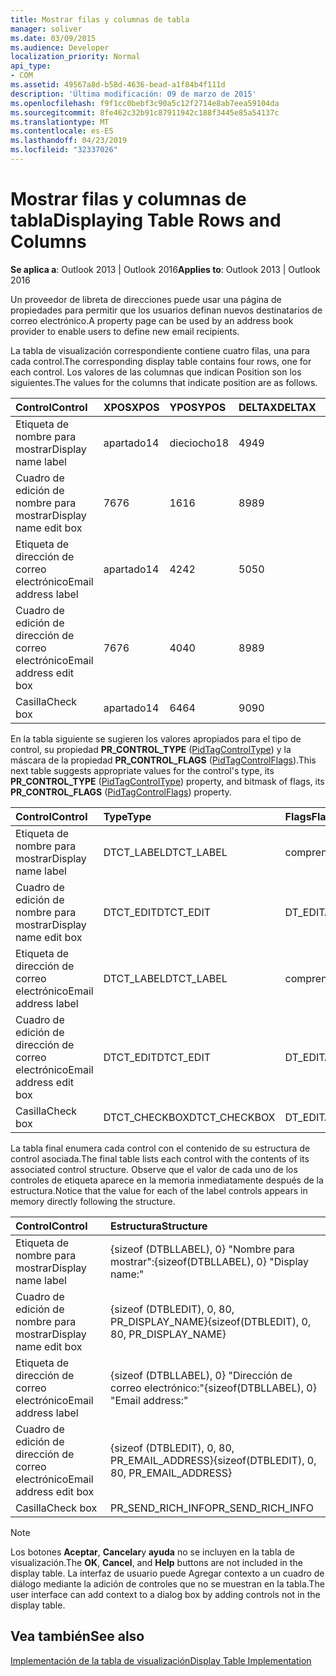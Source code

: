 ```yaml
---
title: Mostrar filas y columnas de tabla
manager: soliver
ms.date: 03/09/2015
ms.audience: Developer
localization_priority: Normal
api_type:
- COM
ms.assetid: 49567a8d-b58d-4636-bead-a1f84b4f111d
description: 'Última modificación: 09 de marzo de 2015'
ms.openlocfilehash: f9f1cc0bebf3c90a5c12f2714e8ab7eea59104da
ms.sourcegitcommit: 8fe462c32b91c87911942c188f3445e85a54137c
ms.translationtype: MT
ms.contentlocale: es-ES
ms.lasthandoff: 04/23/2019
ms.locfileid: "32337026"
---
```

# <a name="displaying-table-rows-and-columns"></a><span data-ttu-id="cd851-103">Mostrar filas y columnas de tabla</span><span class="sxs-lookup"><span data-stu-id="cd851-103">Displaying Table Rows and Columns</span></span>

  
  
<span data-ttu-id="cd851-104">**Se aplica a**: Outlook 2013 | Outlook 2016</span><span class="sxs-lookup"><span data-stu-id="cd851-104">**Applies to**: Outlook 2013 | Outlook 2016</span></span> 
  
 <span data-ttu-id="cd851-105">Un proveedor de libreta de direcciones puede usar una página de propiedades para permitir que los usuarios definan nuevos destinatarios de correo electrónico.</span><span class="sxs-lookup"><span data-stu-id="cd851-105">A property page can be used by an address book provider to enable users to define new email recipients.</span></span> 
  
<span data-ttu-id="cd851-106">La tabla de visualización correspondiente contiene cuatro filas, una para cada control.</span><span class="sxs-lookup"><span data-stu-id="cd851-106">The corresponding display table contains four rows, one for each control.</span></span> <span data-ttu-id="cd851-107">Los valores de las columnas que indican Position son los siguientes.</span><span class="sxs-lookup"><span data-stu-id="cd851-107">The values for the columns that indicate position are as follows.</span></span>
  
|<span data-ttu-id="cd851-108">**Control**</span><span class="sxs-lookup"><span data-stu-id="cd851-108">**Control**</span></span>|<span data-ttu-id="cd851-109">**XPOS**</span><span class="sxs-lookup"><span data-stu-id="cd851-109">**XPOS**</span></span>|<span data-ttu-id="cd851-110">**YPOS**</span><span class="sxs-lookup"><span data-stu-id="cd851-110">**YPOS**</span></span>|<span data-ttu-id="cd851-111">**DELTAX**</span><span class="sxs-lookup"><span data-stu-id="cd851-111">**DELTAX**</span></span>|<span data-ttu-id="cd851-112">**DELTAy**</span><span class="sxs-lookup"><span data-stu-id="cd851-112">**DELTAY**</span></span>|
|:-----|:-----|:-----|:-----|:-----|
|<span data-ttu-id="cd851-113">Etiqueta de nombre para mostrar</span><span class="sxs-lookup"><span data-stu-id="cd851-113">Display name label</span></span>  <br/> |<span data-ttu-id="cd851-114">apartado</span><span class="sxs-lookup"><span data-stu-id="cd851-114">14</span></span>  <br/> |<span data-ttu-id="cd851-115">dieciocho</span><span class="sxs-lookup"><span data-stu-id="cd851-115">18</span></span>  <br/> |<span data-ttu-id="cd851-116">49</span><span class="sxs-lookup"><span data-stu-id="cd851-116">49</span></span>  <br/> |<span data-ttu-id="cd851-117">8,5</span><span class="sxs-lookup"><span data-stu-id="cd851-117">8</span></span>  <br/> |
|<span data-ttu-id="cd851-118">Cuadro de edición de nombre para mostrar</span><span class="sxs-lookup"><span data-stu-id="cd851-118">Display name edit box</span></span>  <br/> |<span data-ttu-id="cd851-119">76</span><span class="sxs-lookup"><span data-stu-id="cd851-119">76</span></span>  <br/> |<span data-ttu-id="cd851-120">16</span><span class="sxs-lookup"><span data-stu-id="cd851-120">16</span></span>  <br/> |<span data-ttu-id="cd851-121">89</span><span class="sxs-lookup"><span data-stu-id="cd851-121">89</span></span>  <br/> |<span data-ttu-id="cd851-122">12</span><span class="sxs-lookup"><span data-stu-id="cd851-122">12</span></span>  <br/> |
|<span data-ttu-id="cd851-123">Etiqueta de dirección de correo electrónico</span><span class="sxs-lookup"><span data-stu-id="cd851-123">Email address label</span></span>  <br/> |<span data-ttu-id="cd851-124">apartado</span><span class="sxs-lookup"><span data-stu-id="cd851-124">14</span></span>  <br/> |<span data-ttu-id="cd851-125">42</span><span class="sxs-lookup"><span data-stu-id="cd851-125">42</span></span>  <br/> |<span data-ttu-id="cd851-126">50</span><span class="sxs-lookup"><span data-stu-id="cd851-126">50</span></span>  <br/> |<span data-ttu-id="cd851-127">8,5</span><span class="sxs-lookup"><span data-stu-id="cd851-127">8</span></span>  <br/> |
|<span data-ttu-id="cd851-128">Cuadro de edición de dirección de correo electrónico</span><span class="sxs-lookup"><span data-stu-id="cd851-128">Email address edit box</span></span>  <br/> |<span data-ttu-id="cd851-129">76</span><span class="sxs-lookup"><span data-stu-id="cd851-129">76</span></span>  <br/> |<span data-ttu-id="cd851-130">40</span><span class="sxs-lookup"><span data-stu-id="cd851-130">40</span></span>  <br/> |<span data-ttu-id="cd851-131">89</span><span class="sxs-lookup"><span data-stu-id="cd851-131">89</span></span>  <br/> |<span data-ttu-id="cd851-132">12</span><span class="sxs-lookup"><span data-stu-id="cd851-132">12</span></span>  <br/> |
|<span data-ttu-id="cd851-133">Casilla</span><span class="sxs-lookup"><span data-stu-id="cd851-133">Check box</span></span>  <br/> |<span data-ttu-id="cd851-134">apartado</span><span class="sxs-lookup"><span data-stu-id="cd851-134">14</span></span>  <br/> |<span data-ttu-id="cd851-135">64</span><span class="sxs-lookup"><span data-stu-id="cd851-135">64</span></span>  <br/> |<span data-ttu-id="cd851-136">90</span><span class="sxs-lookup"><span data-stu-id="cd851-136">90</span></span>  <br/> |<span data-ttu-id="cd851-137">12</span><span class="sxs-lookup"><span data-stu-id="cd851-137">12</span></span>  <br/> |
   
<span data-ttu-id="cd851-138">En la tabla siguiente se sugieren los valores apropiados para el tipo de control, su propiedad **PR_CONTROL_TYPE** ([PidTagControlType](pidtagcontroltype-canonical-property.md)) y la máscara de la propiedad **PR_CONTROL_FLAGS** ([PidTagControlFlags](pidtagcontrolflags-canonical-property.md)).</span><span class="sxs-lookup"><span data-stu-id="cd851-138">This next table suggests appropriate values for the control's type, its **PR_CONTROL_TYPE** ([PidTagControlType](pidtagcontroltype-canonical-property.md)) property, and bitmask of flags, its **PR_CONTROL_FLAGS** ([PidTagControlFlags](pidtagcontrolflags-canonical-property.md)) property.</span></span>
  
|<span data-ttu-id="cd851-139">**Control**</span><span class="sxs-lookup"><span data-stu-id="cd851-139">**Control**</span></span>|<span data-ttu-id="cd851-140">**Type**</span><span class="sxs-lookup"><span data-stu-id="cd851-140">**Type**</span></span>|<span data-ttu-id="cd851-141">**Flags**</span><span class="sxs-lookup"><span data-stu-id="cd851-141">**Flags**</span></span>|
|:-----|:-----|:-----|
|<span data-ttu-id="cd851-142">Etiqueta de nombre para mostrar</span><span class="sxs-lookup"><span data-stu-id="cd851-142">Display name label</span></span>  <br/> |<span data-ttu-id="cd851-143">DTCT_LABEL</span><span class="sxs-lookup"><span data-stu-id="cd851-143">DTCT_LABEL</span></span>  <br/> |<span data-ttu-id="cd851-144">comprendi</span><span class="sxs-lookup"><span data-stu-id="cd851-144">0</span></span>  <br/> |
|<span data-ttu-id="cd851-145">Cuadro de edición de nombre para mostrar</span><span class="sxs-lookup"><span data-stu-id="cd851-145">Display name edit box</span></span>  <br/> |<span data-ttu-id="cd851-146">DTCT_EDIT</span><span class="sxs-lookup"><span data-stu-id="cd851-146">DTCT_EDIT</span></span>  <br/> |<span data-ttu-id="cd851-147">DT_EDITABLE</span><span class="sxs-lookup"><span data-stu-id="cd851-147">DT_EDITABLE</span></span> | <span data-ttu-id="cd851-148">DT_REQUIRED</span><span class="sxs-lookup"><span data-stu-id="cd851-148">DT_REQUIRED</span></span>  <br/> |
|<span data-ttu-id="cd851-149">Etiqueta de dirección de correo electrónico</span><span class="sxs-lookup"><span data-stu-id="cd851-149">Email address label</span></span>  <br/> |<span data-ttu-id="cd851-150">DTCT_LABEL</span><span class="sxs-lookup"><span data-stu-id="cd851-150">DTCT_LABEL</span></span>  <br/> |<span data-ttu-id="cd851-151">comprendi</span><span class="sxs-lookup"><span data-stu-id="cd851-151">0</span></span>  <br/> |
|<span data-ttu-id="cd851-152">Cuadro de edición de dirección de correo electrónico</span><span class="sxs-lookup"><span data-stu-id="cd851-152">Email address edit box</span></span>  <br/> |<span data-ttu-id="cd851-153">DTCT_EDIT</span><span class="sxs-lookup"><span data-stu-id="cd851-153">DTCT_EDIT</span></span>  <br/> |<span data-ttu-id="cd851-154">DT_EDITABLE</span><span class="sxs-lookup"><span data-stu-id="cd851-154">DT_EDITABLE</span></span> | <span data-ttu-id="cd851-155">DT_REQUIRED</span><span class="sxs-lookup"><span data-stu-id="cd851-155">DT_REQUIRED</span></span>  <br/> |
|<span data-ttu-id="cd851-156">Casilla</span><span class="sxs-lookup"><span data-stu-id="cd851-156">Check box</span></span>  <br/> |<span data-ttu-id="cd851-157">DTCT_CHECKBOX</span><span class="sxs-lookup"><span data-stu-id="cd851-157">DTCT_CHECKBOX</span></span>  <br/> |<span data-ttu-id="cd851-158">DT_EDITABLE</span><span class="sxs-lookup"><span data-stu-id="cd851-158">DT_EDITABLE</span></span>  <br/> |
   
<span data-ttu-id="cd851-159">La tabla final enumera cada control con el contenido de su estructura de control asociada.</span><span class="sxs-lookup"><span data-stu-id="cd851-159">The final table lists each control with the contents of its associated control structure.</span></span> <span data-ttu-id="cd851-160">Observe que el valor de cada uno de los controles de etiqueta aparece en la memoria inmediatamente después de la estructura.</span><span class="sxs-lookup"><span data-stu-id="cd851-160">Notice that the value for each of the label controls appears in memory directly following the structure.</span></span>
  
|<span data-ttu-id="cd851-161">**Control**</span><span class="sxs-lookup"><span data-stu-id="cd851-161">**Control**</span></span>|<span data-ttu-id="cd851-162">**Estructura**</span><span class="sxs-lookup"><span data-stu-id="cd851-162">**Structure**</span></span>|
|:-----|:-----|
|<span data-ttu-id="cd851-163">Etiqueta de nombre para mostrar</span><span class="sxs-lookup"><span data-stu-id="cd851-163">Display name label</span></span>  <br/> |<span data-ttu-id="cd851-164">{sizeof (DTBLLABEL), 0} "Nombre para mostrar":</span><span class="sxs-lookup"><span data-stu-id="cd851-164">{sizeof(DTBLLABEL), 0} "Display name:"</span></span>  <br/> |
|<span data-ttu-id="cd851-165">Cuadro de edición de nombre para mostrar</span><span class="sxs-lookup"><span data-stu-id="cd851-165">Display name edit box</span></span>  <br/> |<span data-ttu-id="cd851-166">{sizeof (DTBLEDIT), 0, 80, PR_DISPLAY_NAME}</span><span class="sxs-lookup"><span data-stu-id="cd851-166">{sizeof(DTBLEDIT), 0, 80, PR_DISPLAY_NAME}</span></span>  <br/> |
|<span data-ttu-id="cd851-167">Etiqueta de dirección de correo electrónico</span><span class="sxs-lookup"><span data-stu-id="cd851-167">Email address label</span></span>  <br/> |<span data-ttu-id="cd851-168">{sizeof (DTBLLABEL), 0} "Dirección de correo electrónico:"</span><span class="sxs-lookup"><span data-stu-id="cd851-168">{sizeof(DTBLLABEL), 0} "Email address:"</span></span>  <br/> |
|<span data-ttu-id="cd851-169">Cuadro de edición de dirección de correo electrónico</span><span class="sxs-lookup"><span data-stu-id="cd851-169">Email address edit box</span></span>  <br/> |<span data-ttu-id="cd851-170">{sizeof (DTBLEDIT), 0, 80, PR_EMAIL_ADDRESS}</span><span class="sxs-lookup"><span data-stu-id="cd851-170">{sizeof(DTBLEDIT), 0, 80, PR_EMAIL_ADDRESS}</span></span>  <br/> |
|<span data-ttu-id="cd851-171">Casilla</span><span class="sxs-lookup"><span data-stu-id="cd851-171">Check box</span></span>  <br/> |<span data-ttu-id="cd851-172">PR_SEND_RICH_INFO</span><span class="sxs-lookup"><span data-stu-id="cd851-172">PR_SEND_RICH_INFO</span></span>  <br/> |
   
> [!NOTE]
> <span data-ttu-id="cd851-173">Los botones **Aceptar**, **Cancelar**y **ayuda** no se incluyen en la tabla de visualización.</span><span class="sxs-lookup"><span data-stu-id="cd851-173">The **OK**, **Cancel**, and **Help** buttons are not included in the display table.</span></span> <span data-ttu-id="cd851-174">La interfaz de usuario puede Agregar contexto a un cuadro de diálogo mediante la adición de controles que no se muestran en la tabla.</span><span class="sxs-lookup"><span data-stu-id="cd851-174">The user interface can add context to a dialog box by adding controls not in the display table.</span></span> 
  
## <a name="see-also"></a><span data-ttu-id="cd851-175">Vea también</span><span class="sxs-lookup"><span data-stu-id="cd851-175">See also</span></span>



[<span data-ttu-id="cd851-176">Implementación de la tabla de visualización</span><span class="sxs-lookup"><span data-stu-id="cd851-176">Display Table Implementation</span></span>](display-table-implementation.md)

